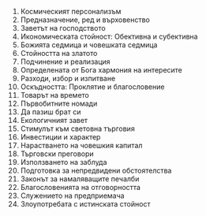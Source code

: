 1. Космическият персонализъм
2. Предназначение, ред и върховенство
3. Заветът на господството
4. Икономическата стойност: Обективна и субективна
5. Божията седмица и човешката седмица
6. Стойността на златото
7. Подчинение и реализация
8. Определената от Бога хармония на интересите
9. Разходи, избор и изпитване
10. Оскъдността: Проклятие и благословение
11. Товарът на времето
12. Първобитните номади
13. Да пазиш брат си
14. Екологичният завет
15. Стимулът към световна търговия
16. Инвестиции и характер
17. Нарастването на човешкия капитал
18. Търговски преговори
19. Използването на заблуда
20. Подготовка за непредвидени обстоятелства
21. Законът за намаляващите печалби
22. Благословенията на отговорността
23. Служението на предприемача
24. Злоупотребата с истинската стойност
